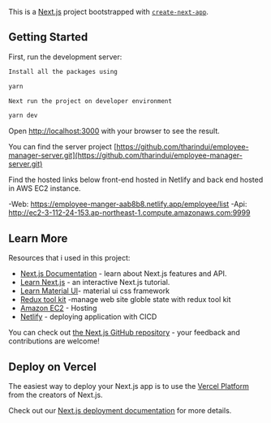 This is a [Next.js](https://nextjs.org/) project bootstrapped with [`create-next-app`](https://github.com/vercel/next.js/tree/canary/packages/create-next-app).

## Getting Started

First, run the development server:

```bash
Install all the packages using

yarn

Next run the project on developer environment

yarn dev

```

Open [http://localhost:3000](http://localhost:3000) with your browser to see the result.

You can find the server project [https://github.com/tharindui/employee-manager-server.git](https://github.com/tharindui/employee-manager-server.git)

Find the hosted links below
front-end hosted in Netlify and back end hosted in AWS EC2 instance.

-Web: https://employee-manger-aab8b8.netlify.app/employee/list
-Api: http://ec2-3-112-24-153.ap-northeast-1.compute.amazonaws.com:9999

## Learn More

Resources that i used in this project:

- [Next.js Documentation](https://nextjs.org/docs) - learn about Next.js features and API.
- [Learn Next.js](https://nextjs.org/learn) - an interactive Next.js tutorial.
- [Learn Material UI](https://mui.com/material-ui/getting-started/overview/)- material ui css framework
- [Redux tool kit](https://redux-toolkit.js.org/introduction/getting-started) -manage web site globle state with redux tool kit
- [Amazon EC2](https://docs.aws.amazon.com/AWSEC2/latest/UserGuide/concepts.html) - Hosting
- [Netlify](https://www.netlify.com/) - deploying application with CICD

You can check out [the Next.js GitHub repository](https://github.com/vercel/next.js/) - your feedback and contributions are welcome!

## Deploy on Vercel

The easiest way to deploy your Next.js app is to use the [Vercel Platform](https://vercel.com/new?utm_medium=default-template&filter=next.js&utm_source=create-next-app&utm_campaign=create-next-app-readme) from the creators of Next.js.

Check out our [Next.js deployment documentation](https://nextjs.org/docs/deployment) for more details.

